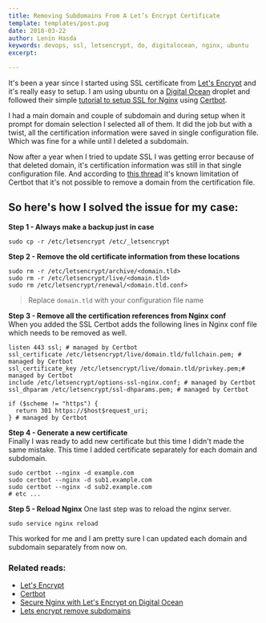 ```yaml
---
title: Removing Subdomains From A Let’s Encrypt Certificate
template: templates/post.pug
date: 2018-03-22
author: Lenin Hasda
keywords: devops, ssl, letsencrypt, do, digitalocean, nginx, ubuntu
excerpt:

---
```


It's been a year since I started using SSL certificate from [Let's Encrypt](https://letsencrypt.org) and it's really easy to setup. I am using ubuntu on a [Digital Ocean](https://m.do.co/c/0042c103ddc7) droplet and followed their simple [tutorial to setup SSL for Nginx](https://www.digitalocean.com/community/tutorials/how-to-secure-nginx-with-let-s-encrypt-on-ubuntu-16-04#step-5-%E2%80%94-verifying-certbot-auto-renewal) using [Certbot](https://certbot.eff.org/).

I had a main domain and couple of subdomain and during setup when it prompt for domain selection I selected all of them. It did the job but with a twist, all the certification information were saved in single configuration file. Which was fine for a while until I deleted a subdomain.

Now after a year when I tried to update SSL I was getting error because of that deleted domain, it's certification information was still in that single configuration file. And according to [this thread](https://community.letsencrypt.org/t/how-to-delete-a-subdomain/22517/3) it's known limitation of Certbot that it's not possible to remove a domain from the certification file.

## So here's how I solved the issue for my case:

**Step 1 - Always make a backup just in case**
```
sudo cp -r /etc/letsencrypt /etc/_letsencrypt
```

**Step 2 - Remove the old certificate information from these locations**
```
sudo rm -r /etc/letsencrypt/archive/<domain.tld>
sudo rm -r /etc/letsencrypt/live/<domain.tld>
sudo rm /etc/letsencrypt/renewal/<domain.tld.conf>
```
> Replace `domain.tld` with your configuration file name

**Step 3 - Remove all the certification references from Nginx conf**   
When you added the SSL Certbot adds the following lines in Nginx conf file which needs to be removed as well.

```
listen 443 ssl; # managed by Certbot
ssl_certificate /etc/letsencrypt/live/domain.tld/fullchain.pem; # managed by Certbot
ssl_certificate_key /etc/letsencrypt/live/domain.tld/privkey.pem;# managed by Certbot
include /etc/letsencrypt/options-ssl-nginx.conf; # managed by Certbot
ssl_dhparam /etc/letsencrypt/ssl-dhparams.pem; # managed by Certbot

if ($scheme != "https") {
  return 301 https://$host$request_uri;
} # managed by Certbot
```

**Step 4 - Generate a new certificate**   
Finally I was ready to add new certificate but this time I didn't made the same mistake. This time I added certificate separately for each domain and subdomain.
```
sudo certbot --nginx -d example.com
sudo certbot --nginx -d sub1.example.com
sudo certbot --nginx -d sub2.example.com
# etc ...
```

**Step 5 - Reload Nginx**
One last step was to reload the nginx server.
```     
sudo service nginx reload
```

This worked for me and I am pretty sure I can updated each domain and subdomain separately from now on.


### Related reads:
- [Let's Encrypt](https://letsencrypt.org/)
- [Certbot](https://certbot.eff.org/)
- [Secure Nginx with Let's Encrypt on Digital Ocean](https://www.digitalocean.com/community/tutorials/how-to-secure-nginx-with-let-s-encrypt-on-ubuntu-16-04#step-5-%E2%80%94-verifying-certbot-auto-renewal)
- [Lets encrypt remove subdomains](https://airbladesoftware.com/notes/lets-encrypt-remove-subdomains/)

